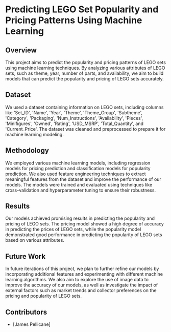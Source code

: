 # Predicting LEGO Set Popularity and Pricing Patterns Using Machine Learning

## Overview
This project aims to predict the popularity and pricing patterns of LEGO sets using machine learning techniques. By analyzing various attributes of LEGO sets, such as theme, year, number of parts, and availability, we aim to build models that can predict the popularity and pricing of LEGO sets accurately.

## Dataset
We used a dataset containing information on LEGO sets, including columns like 'Set_ID', 'Name', 'Year', 'Theme', 'Theme_Group', 'Subtheme', 'Category', 'Packaging', 'Num_Instructions', 'Availability', 'Pieces', 'Minifigures', 'Owned', 'Rating', 'USD_MSRP', 'Total_Quantity', and 'Current_Price'. The dataset was cleaned and preprocessed to prepare it for machine learning modeling.

## Methodology
We employed various machine learning models, including regression models for pricing prediction and classification models for popularity prediction. We also used feature engineering techniques to extract meaningful features from the dataset and improve the performance of our models. The models were trained and evaluated using techniques like cross-validation and hyperparameter tuning to ensure their robustness.

## Results
Our models achieved promising results in predicting the popularity and pricing of LEGO sets. The pricing model showed a high degree of accuracy in predicting the prices of LEGO sets, while the popularity model demonstrated good performance in predicting the popularity of LEGO sets based on various attributes.

## Future Work
In future iterations of this project, we plan to further refine our models by incorporating additional features and experimenting with different machine learning algorithms. We also aim to explore the use of image data to improve the accuracy of our models, as well as investigate the impact of external factors such as market trends and collector preferences on the pricing and popularity of LEGO sets.

## Contributors
- [James Pellicane]
